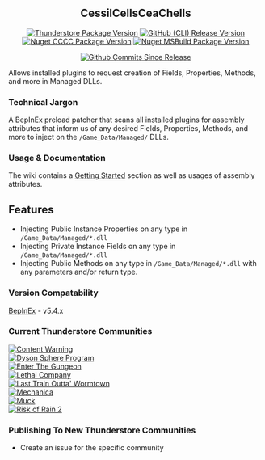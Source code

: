 <div align="center">

## CessilCellsCeaChells
[![Thunderstore Package Version](https://img.shields.io/thunderstore/v/www_Day_Dream/CessilCellsCeaChells?style=plastic&logo=thunderstore&color=%233498db&label=TS)](https://thunderstore.io/c/content-warning/p/www_Day_Dream/CessilCellsCeaChells/)
[![GitHub (CLI) Release Version](https://img.shields.io/github/v/release/wwwDayDream/CessilCellsCeaChells?style=plastic&logo=github&color=%233498db&label=CLI)]()
[![Nuget CCCC Package Version](https://img.shields.io/nuget/v/CessilCellsCeaChells?style=plastic&logo=nuget&color=%23004880&label=CCCC)](https://www.nuget.org/packages/CessilCellsCeaChells)
[![Nuget MSBuild Package Version](https://img.shields.io/nuget/v/CessilCellsCeaChells.MSBuild?style=plastic&logo=nuget&color=%23004880&label=MSBuild)](https://www.nuget.org/packages/CessilCellsCeaChells.MSBuild)

[![Github Commits Since Release](https://img.shields.io/github/commits-since/wwwDayDream/CessilCellsCeaChells/latest?style=plastic&logo=github&color=%23995500)]()
</div>
Allows installed plugins to request creation of Fields, Properties, Methods, and more in Managed DLLs.

### Technical Jargon
A BepInEx preload patcher that scans all installed plugins for assembly attributes that inform us of any desired Fields, Properties, Methods, and more to inject on the `/Game_Data/Managed/` DLLs.

### Usage & Documentation
The wiki contains a [Getting Started](https://github.com/wwwDayDream/CessilCellsCeaChells/wiki) section as well as usages of assembly attributes.

## Features
- Injecting Public Instance Properties on any type in `/Game_Data/Managed/*.dll`
- Injecting Private Instance Fields on any type in `/Game_Data/Managed/*.dll`
- Injecting Public Methods on any type in `/Game_Data/Managed/*.dll` with any parameters and/or return type.

### Version Compatability
[BepInEx](https://github.com/BepInEx/BepInEx/) - v5.4.x

### Current Thunderstore Communities
[![Content Warning](https://img.shields.io/thunderstore/v/www_Day_Dream/CessilCellsCeaChells?style=plastic&logo=thunderstore&color=%2332e01d&label=Content%20Warning&=f)](https://thunderstore.io/c/content-warning/p/www_Day_Dream/CessilCellsCeaChells/)
<br/>[![Dyson Sphere Program](https://img.shields.io/thunderstore/v/www_Day_Dream/CessilCellsCeaChells?style=plastic&logo=thunderstore&color=%23ecaa56&label=Dyson%20Sphere%20Program)](https://thunderstore.io/c/dyson-sphere-program/p/www_Day_Dream/CessilCellsCeaChells/)
<br/>[![Enter The Gungeon](https://img.shields.io/thunderstore/v/www_Day_Dream/CessilCellsCeaChells?style=plastic&logo=thunderstore&color=%23ff4654&label=Enter%20The%20Gungeon)](https://thunderstore.io/c/dyson-sphere-program/p/www_Day_Dream/CessilCellsCeaChells/)
<br/>[![Lethal Company](https://img.shields.io/thunderstore/v/www_Day_Dream/CessilCellsCeaChells?style=plastic&logo=thunderstore&color=%23b70704&label=Lethal%20Company)](https://thunderstore.io/c/lethal-company/p/www_Day_Dream/CessilCellsCeaChells/)
<br/>[![Last Train Outta' Wormtown](https://img.shields.io/thunderstore/v/www_Day_Dream/CessilCellsCeaChells?style=plastic&logo=thunderstore&color=%23b01b5b&label=Last%20Train%20Outta%27%20Wormtown)](https://thunderstore.io/c/last-train-outta-wormtown/p/www_Day_Dream/CessilCellsCeaChells/)
<br/>[![Mechanica](https://img.shields.io/thunderstore/v/www_Day_Dream/CessilCellsCeaChells?style=plastic&logo=thunderstore&color=%23232524&label=Mechanica)](https://thunderstore.io/c/mechanica/p/www_Day_Dream/CessilCellsCeaChells/)
<br/>[![Muck](https://img.shields.io/thunderstore/v/www_Day_Dream/CessilCellsCeaChells?style=plastic&logo=thunderstore&color=%2336e0ff&label=Muck)](https://thunderstore.io/c/muck/p/www_Day_Dream/CessilCellsCeaChells/)
<br/>[![Risk of Rain 2](https://img.shields.io/thunderstore/v/www_Day_Dream/CessilCellsCeaChells?style=plastic&logo=thunderstore&color=%2305379a&label=Risk%20of%20Rain%202)](https://thunderstore.io/package/www_Day_Dream/CessilCellsCeaChells/)

### Publishing To New Thunderstore Communities
- Create an issue for the specific community
